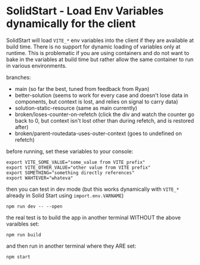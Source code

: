 # SolidStart - Load Env Variables dynamically for the client

SolidStart will load `VITE_*` env variables into the client if they are available at build time.
There is no support for dynamic loading of variables only at runtime. This is problematic if you 
are using containers and do not want to bake in the variables at build time but rather allow the
same container to run in various environments.

branches:

* main (so far the best, tuned from feedback from Ryan)
* better-solution (seems to work for every case and doesn't lose data in components, but context is lost, and relies on signal to carry data)
* solution-static-resource (same as main currently)
* broken/loses-counter-on-refetch (click the div and watch the counter go back to 0, but context isn't lost other than during refetch, and is restored after)
* broken/parent-routedata-uses-outer-context (goes to undefined on refetch)

before running, set these variables to your console:

```shell
export VITE_SOME_VALUE="some_value from VITE prefix"
export VITE_OTHER_VALUE="other value from VITE prefix"
export SOMETHING="something directly references"
export WAHTEVER="whateva"
```

then you can test in dev mode (but this works dynamically with `VITE_*` already in Solid Start using `import.env.VARNAME`)
```shell
npm run dev -- --open
```

the real test is to build the app in another terminal WITHOUT the above varaibles set:

```shell
npm run build
```

and then run in another terminal where they ARE set:
```shell
npm start
```

